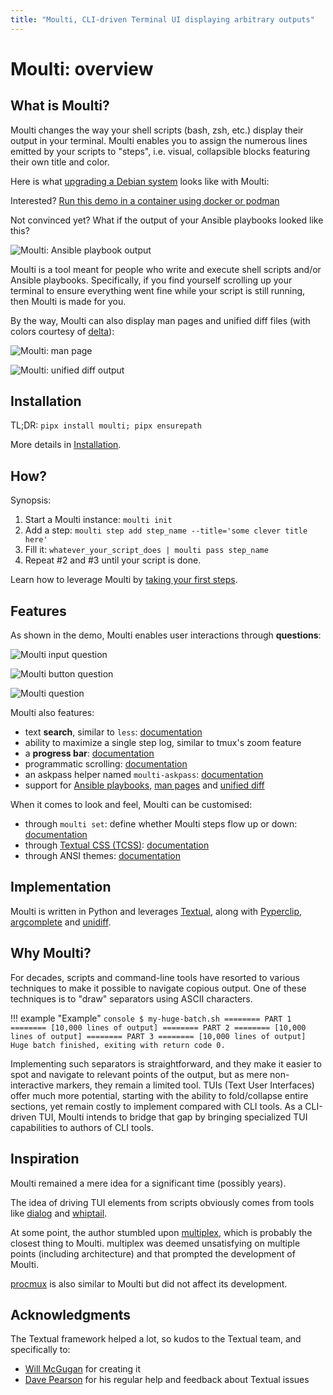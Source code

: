 ```yaml
---
title: "Moulti, CLI-driven Terminal UI displaying arbitrary outputs"
---
```


# Moulti: overview

## What is Moulti?

Moulti changes the way your shell scripts (bash, zsh, etc.) display their output in your terminal.
Moulti enables you to assign the numerous lines emitted by your scripts to "steps", i.e. visual, collapsible blocks featuring their own title and color.

Here is what [upgrading a Debian system](https://github.com/xavierog/moulti/blob/master/examples/moulti-debian-upgrade.bash) looks like with Moulti:

<div id="asciicast-demo-debian-upgrade" style="z-index: 1; position: relative; max-width: 100%;"></div>
<script>
function setup_demo() {
	AsciinemaPlayer.create(
		'assets/asciicasts/demo-debian-upgrade.cast',
		document.getElementById('asciicast-demo-debian-upgrade'),
		{
			autoPlay: false,
			cols: 128,
			loop: true,
			poster: 'npt:6',
			rows: 42,
		}
	);
}
try {
	player = AsciinemaPlayer; /* may throw ReferenceError */
	setup_demo();
} catch (ReferenceError) {
	/* The Asciinema JS file has not loaded yet: defer setup until after the page has loaded: */
	addEventListener('load', (event) => { setup_demo(); });
}
</script>

Interested? [Run this demo in a container using docker or podman](https://hub.docker.com/r/xavierong/moulti-demo)

Not convinced yet? What if the output of your Ansible playbooks looked like this?

![Moulti: Ansible playbook output](assets/images/ansible-setup-base-system.svg)

Moulti is a tool meant for people who write and execute shell scripts and/or Ansible playbooks.
Specifically, if you find yourself scrolling up your terminal to ensure everything went fine while your script is still running, then Moulti is made for you.

By the way, Moulti can also display man pages and unified diff files (with colors courtesy of [delta](https://github.com/dandavison/delta)):

![Moulti: man page](assets/images/man-bash.svg)

![Moulti: unified diff output](assets/images/diff.svg)

## Installation

TL;DR: `pipx install moulti; pipx ensurepath`

More details in [Installation](install.md).

## How?

Synopsis:

1. Start a Moulti instance: `moulti init`
2. Add a step: `moulti step add step_name --title='some clever title here'`
3. Fill it: `whatever_your_script_does | moulti pass step_name`
4. Repeat #2 and #3 until your script is done.

Learn how to leverage Moulti by [taking your first steps](first-steps.md).

## Features

As shown in the demo, Moulti enables user interactions through **questions**:

![Moulti input question](assets/images/inputquestion.svg)

![Moulti button question](assets/images/buttonquestion.svg)

![Moulti question](assets/images/question.svg)

Moulti also features:

- text **search**, similar to `less`: [documentation](text-search.md)
- ability to maximize a single step log, similar to tmux's zoom feature
- a **progress bar**: [documentation](progressbar.md)
- programmatic scrolling: [documentation](scrolling.md#programmatically-scrolling-through-steps)
- an askpass helper named `moulti-askpass`: [documentation](shell-scripting.md#ssh)
- support for [Ansible playbooks](ansible.md), [man pages](manpage.md) and [unified diff](diff.md)

When it comes to look and feel, Moulti can be customised:

- through `moulti set`: define whether Moulti steps flow up or down: [documentation](direction-and-position.md)
- through [Textual CSS (TCSS)](https://textual.textualize.io/guide/CSS/): [documentation](classes.md#custom-classes)
- through ANSI themes: [documentation](environment-variables.md#moulti_ansi)

## Implementation

Moulti is written in Python and leverages [Textual](https://textual.textualize.io/), along with [Pyperclip](https://pypi.org/project/pyperclip/),
[argcomplete](https://kislyuk.github.io/argcomplete/) and [unidiff](https://github.com/matiasb/python-unidiff).

## Why Moulti?

For decades, scripts and command-line tools have resorted to various techniques to make it possible to navigate copious output.
One of these techniques is to "draw" separators using ASCII characters.

!!! example "Example"
    ```console
    $ my-huge-batch.sh
    ======== PART 1 ========
    [10,000 lines of output]
    ======== PART 2 ========
    [10,000 lines of output]
    ======== PART 3 ========
    [10,000 lines of output]
    Huge batch finished, exiting with return code 0.
    ```

Implementing such separators is straightforward, and they make it easier to spot and navigate to relevant points of the output, but as mere non-interactive markers, they remain a limited tool.
TUIs (Text User Interfaces) offer much more potential, starting with the ability to fold/collapse entire sections, yet remain costly to implement compared with CLI tools.
As a CLI-driven TUI, Moulti intends to bridge that gap by bringing specialized TUI capabilities to authors of CLI tools.

## Inspiration

Moulti remained a mere idea for a significant time (possibly years).

The idea of driving TUI elements from scripts obviously comes from tools like
[dialog](https://invisible-island.net/dialog/dialog-figures.html) and
[whiptail](https://whiptail.readthedocs.io/en/latest/index.html).

At some point, the author stumbled upon
[multiplex](https://github.com/dankilman/multiplex), which is probably the closest thing to Moulti. multiplex was deemed
unsatisfying on multiple points (including architecture) and that prompted the development of Moulti.

[procmux](https://github.com/napisani/procmux) is also similar to Moulti but did not affect its development.

## Acknowledgments

The Textual framework helped a lot, so kudos to the Textual team, and specifically to:

- [Will McGugan](https://github.com/willmcgugan) for creating it
- [Dave Pearson](https://davep.dev/) for his regular help and feedback about Textual issues
